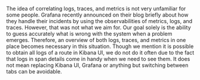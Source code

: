 The idea of correlating logs, traces, and metrics is not very unfamiliar for some people. Grafana recently announced on their blog briefly about how they handle their incidents by using the observabilities of metrics, logs, and traces. However, that was not what we aim for. Our goal solely is the ability to guess accurately what is wrong with the system when a problem emerges. Therefore, an overview of both logs, traces, and metrics in one place becomes necessary in this situation. Though we mention it is possible to obtain all logs of a route in Kibana UI, we do not do it often due to the fact that logs in span details come in handy when we need to see them. It does not mean replacing Kibana UI, Grafana or anything but switching between tabs can be avoidable.  
